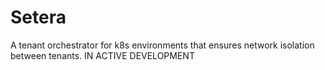 # Setera
A tenant orchestrator for k8s environments that ensures network isolation between tenants.
IN ACTIVE DEVELOPMENT


